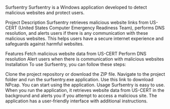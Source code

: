Surfsentry
Surfsentry is a Windows application developed to detect malicious websites and protect users.

Project Description
Surfsentry retrieves malicious website links from US-CERT (United States Computer Emergency Readiness Team), performs DNS resolution, and alerts users if there is any communication with these malicious websites. This helps users have a secure internet experience and safeguards against harmful websites.

Features
Fetch malicious website data from US-CERT
Perform DNS resolution
Alert users when there is communication with malicious websites
Installation
To use Surfsentry, you can follow these steps:

Clone the project repository or download the ZIP file.
Navigate to the project folder and run the surfsentry.exe application.
Use this link to download NPcap.
You can start using the application.
Usage
Surfsentry is easy to use. When you run the application, it retrieves website data from US-CERT in the background and alerts you if you attempt to access a malicious site. The application has a user-friendly interface with additional instructions.
